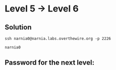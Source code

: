 # Level 5 → Level 6

## Solution
```
ssh narnia0@narnia.labs.overthewire.org -p 2226
```
```
narnia0
```


## Password for the next level:
```

```
